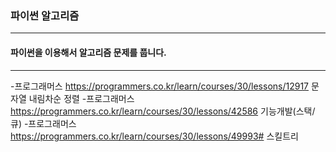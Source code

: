 ### 파이썬 알고리즘

---

#### 파이썬을 이용해서 알고리즘 문제를 풉니다.

---
-프로그래머스 https://programmers.co.kr/learn/courses/30/lessons/12917 문자열 내림차순 정렬
-프로그래머스 https://programmers.co.kr/learn/courses/30/lessons/42586 기능개발(스택/큐)
-프로그래머스 https://programmers.co.kr/learn/courses/30/lessons/49993# 스킬트리